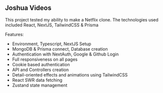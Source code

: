 ## Joshua Videos

 This project tested my ability to make a Netflix clone. The technologies used included React, NextJS, TailwindCSS & Prisma

 Features:
 
* Environment, Typescript, NextJS Setup
* MongoDB & Prisma connect, Database creation
* Authentication with NextAuth, Google & Github Login
* Full responsiveness on all pages
* Cookie based authentication
* API and Controllers creation
* Detail-oriented effects and animations using TailwindCSS
* React SWR data fetching
* Zustand state management
